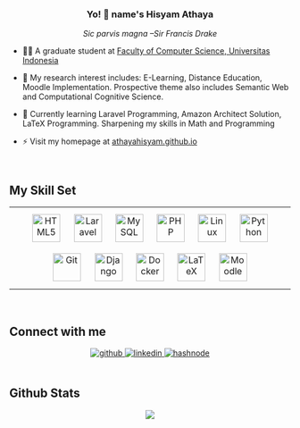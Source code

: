 ### <div align="center">Yo! 👋 name's Hisyam Athaya</div>  
  

*<div align="center">Sic parvis magna  –Sir Francis Drake</div>*  
  

- 👨‍🎓 A graduate student at [Faculty of Computer Science, Universitas Indonesia](https://cs.ui.ac.id/)  
  

- 🌱 My research interest includes: E-Learning, Distance Education, Moodle Implementation. Prospective theme also includes Semantic Web and Computational Cognitive Science.  
  

- 📖 Currently learning Laravel Programming, Amazon Architect Solution, LaTeX Programming. Sharpening my skills in Math and Programming   
  

- ⚡ Visit my homepage at [athayahisyam.github.io](https://athayahisyam.github.io/)  
  

<br/>  


## My Skill Set  
<table><tr><td valign="top" width="33%">

  
<div align="center">  
<a href="https://en.wikipedia.org/wiki/HTML5" target="_blank"><img style="margin: 10px" src="https://profilinator.rishav.dev/skills-assets/html5-original-wordmark.svg" alt="HTML5" height="50" /></a>  
<a href="https://laravel.com/" target="_blank"><img style="margin: 10px" src="https://profilinator.rishav.dev/skills-assets/laravel-plain-wordmark.svg" alt="Laravel" height="50" /></a>  
<a href="https://www.mysql.com/" target="_blank"><img style="margin: 10px" src="https://profilinator.rishav.dev/skills-assets/mysql-original-wordmark.svg" alt="MySQL" height="50" /></a>  
<a href="https://www.php.net/" target="_blank"><img style="margin: 10px" src="https://profilinator.rishav.dev/skills-assets/php-original.svg" alt="PHP" height="50" /></a>  
<a href="https://www.linux.org/" target="_blank"><img style="margin: 10px" src="https://profilinator.rishav.dev/skills-assets/linux-original.svg" alt="Linux" height="50" /></a>  
<a href="https://www.python.org/" target="_blank"><img style="margin: 10px" src="https://profilinator.rishav.dev/skills-assets/python-original.svg" alt="Python" height="50" /></a>  
<a href="https://github.com/" target="_blank"><img style="margin: 10px" src="https://profilinator.rishav.dev/skills-assets/git-scm-icon.svg" alt="Git" height="50" /></a>  
<a href="https://www.djangoproject.com/" target="_blank"><img style="margin: 10px" src="https://profilinator.rishav.dev/skills-assets/django-original.svg" alt="Django" height="50" /></a>  
<a href="https://www.docker.com/" target="_blank"><img style="margin: 10px" src="https://profilinator.rishav.dev/skills-assets/docker-original-wordmark.svg" alt="Docker" height="50" /></a>  
<a href="https://www.latex-project.org/" target="_blank"><img style="margin: 10px" src="https://upload.wikimedia.org/wikipedia/commons/9/92/LaTeX_logo.svg" alt="LaTeX" height="50" /></a>
<a href="https://moodle.org/" target="_blank"><img style="margin: 10px" src="https://moodle.org/logo/moodle-logo.svg" alt="Moodle" height="50" /></a>
</div>


</td></tr></table>  

<br/>  


## Connect with me  
<div align="center">
<a href="https://github.com/athayahisyam" target="_blank">
<img src=https://img.shields.io/badge/github-%2324292e.svg?&style=for-the-badge&logo=github&logoColor=white alt=github style="margin-bottom: 5px;" />
</a>
<a href="https://linkedin.com/in/athayahisyam" target="_blank">
<img src=https://img.shields.io/badge/linkedin-%231E77B5.svg?&style=for-the-badge&logo=linkedin&logoColor=white alt=linkedin style="margin-bottom: 5px;" />
</a>
<a href="https://hashnode.com/@hathaya" target="_blank">
<img src=https://img.shields.io/badge/hashnode-%232962FF.svg?&style=for-the-badge&logo=hashnode&logoColor=white alt=hashnode style="margin-bottom: 5px;" />
</a>  
</div>  
  

<br/>  


## Github Stats  
<div align="center"><img src="https://github-readme-stats.vercel.app/api?username=athayahisyam&show_icons=true&count_private=true&hide_border=true" align="center" /></div>  

<br/>  
